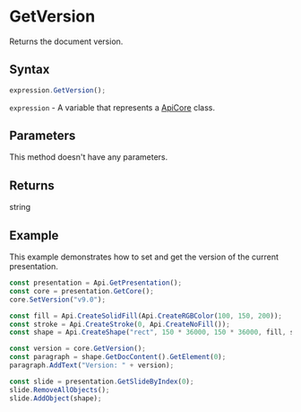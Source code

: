 # GetVersion

Returns the document version.

## Syntax

```javascript
expression.GetVersion();
```

`expression` - A variable that represents a [ApiCore](../ApiCore.md) class.

## Parameters

This method doesn't have any parameters.

## Returns

string

## Example

This example demonstrates how to set and get the version of the current presentation.

```javascript editor-pptx
const presentation = Api.GetPresentation();
const core = presentation.GetCore();
core.SetVersion("v9.0");

const fill = Api.CreateSolidFill(Api.CreateRGBColor(100, 150, 200));
const stroke = Api.CreateStroke(0, Api.CreateNoFill());
const shape = Api.CreateShape("rect", 150 * 36000, 150 * 36000, fill, stroke);

const version = core.GetVersion();
const paragraph = shape.GetDocContent().GetElement(0);
paragraph.AddText("Version: " + version);

const slide = presentation.GetSlideByIndex(0);
slide.RemoveAllObjects();
slide.AddObject(shape);

```

